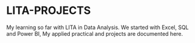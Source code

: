 # LITA-PROJECTS
My learning so far with LITA in Data Analysis. We started with Excel, SQL and Power BI, My applied practical and projects are documented here.
